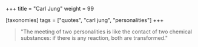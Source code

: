 +++
title = "Carl Jung"
weight = 99

[taxonomies]
tags = ["quotes", "carl jung", "personalities"]
+++

> "The meeting of two personalities is like the contact of two
> chemical substances: if there is any reaction, both are transformed."

